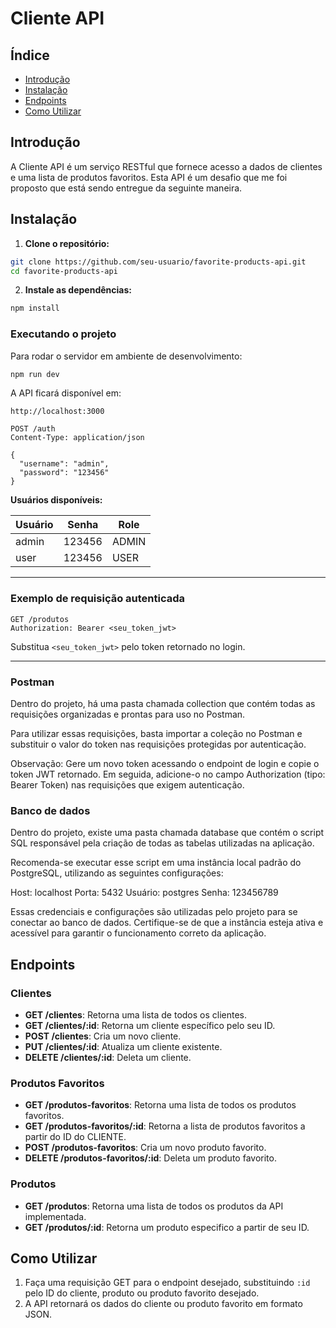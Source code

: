 # Cliente API

## Índice

* [Introdução](#introdução)
* [Instalação](#instalação)
* [Endpoints](#endpoints)
* [Como Utilizar](#como-utilizar)

## Introdução

A Cliente API é um serviço RESTful que fornece acesso a dados de clientes e uma lista de produtos favoritos. Esta API é um desafio que me foi proposto que está sendo entregue da seguinte maneira.

## Instalação

1. **Clone o repositório:**

```bash
git clone https://github.com/seu-usuario/favorite-products-api.git
cd favorite-products-api
```

2. **Instale as dependências:**

```bash
npm install
```

### Executando o projeto

Para rodar o servidor em ambiente de desenvolvimento:

```bash
npm run dev
```

A API ficará disponível em:

```
http://localhost:3000
```

```http
POST /auth
Content-Type: application/json

{
  "username": "admin",
  "password": "123456"
}
```

**Usuários disponíveis:**

| Usuário  | Senha   | Role  |
|----------|---------|-------|
| admin    | 123456  | ADMIN |
| user     | 123456  | USER  |

---

### Exemplo de requisição autenticada

```http
GET /produtos
Authorization: Bearer <seu_token_jwt>
```

Substitua `<seu_token_jwt>` pelo token retornado no login.

---

### Postman

Dentro do projeto, há uma pasta chamada collection que contém todas as requisições organizadas e prontas para uso no Postman.

Para utilizar essas requisições, basta importar a coleção no Postman e substituir o valor do token nas requisições protegidas por autenticação.

Observação: Gere um novo token acessando o endpoint de login e copie o token JWT retornado. Em seguida, adicione-o no campo Authorization (tipo: Bearer Token) nas requisições que exigem autenticação.

### Banco de dados

Dentro do projeto, existe uma pasta chamada database que contém o script SQL responsável pela criação de todas as tabelas utilizadas na aplicação.

Recomenda-se executar esse script em uma instância local padrão do PostgreSQL, utilizando as seguintes configurações:

Host: localhost
Porta: 5432
Usuário: postgres
Senha: 123456789

Essas credenciais e configurações são utilizadas pelo projeto para se conectar ao banco de dados. Certifique-se de que a instância esteja ativa e acessível para garantir o funcionamento correto da aplicação.

## Endpoints

### Clientes

* **GET /clientes**: Retorna uma lista de todos os clientes.
* **GET /clientes/:id**: Retorna um cliente específico pelo seu ID.
* **POST /clientes**: Cria um novo cliente.
* **PUT /clientes/:id**: Atualiza um cliente existente.
* **DELETE /clientes/:id**: Deleta um cliente.

### Produtos Favoritos

* **GET /produtos-favoritos**: Retorna uma lista de todos os produtos favoritos.
* **GET /produtos-favoritos/:id**: Retorna a lista de produtos favoritos a partir do ID do CLIENTE.
* **POST /produtos-favoritos**: Cria um novo produto favorito.
* **DELETE /produtos-favoritos/:id**: Deleta um produto favorito.

### Produtos

* **GET /produtos**: Retorna uma lista de todos os produtos da API implementada.
* **GET /produtos/:id**: Retorna um produto especifico a partir de seu ID.

## Como Utilizar

1. Faça uma requisição GET para o endpoint desejado, substituindo `:id` pelo ID do cliente, produto ou produto favorito desejado.
2. A API retornará os dados do cliente ou produto favorito em formato JSON.
